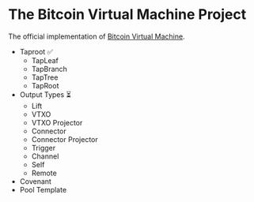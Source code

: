 # The Bitcoin Virtual Machine Project
The official implementation of  [Bitcoin Virtual Machine](https://brqgoo.medium.com/introducing-brollups-18ec4081f6e7). 

- Taproot ✅
    - TapLeaf 
    - TapBranch
    - TapTree
    - TapRoot
- Output Types ⏳
    - Lift 
    - VTXO 
    - VTXO Projector 
    - Connector 
    - Connector Projector 
    - Trigger 
    - Channel 
    - Self 
    - Remote 
- Covenant
- Pool Template